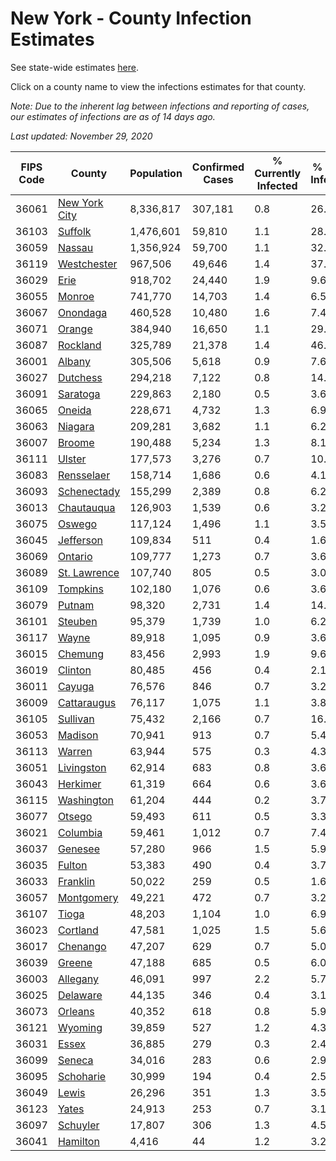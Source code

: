 # New York - County Infection Estimates

See state-wide estimates [here](/infections/us-ny).

Click on a county name to view the infections estimates for that county.

*Note: Due to the inherent lag between infections and reporting of cases, our estimates of infections are as of 14 days ago.*

*Last updated: November 29, 2020*

|   FIPS Code |                         County |   Population |   Confirmed Cases |   % Currently Infected |   % Total Infected |
|-------------|--------------------------------|--------------|-------------------|------------------------|--------------------|
|       36061 | [New York City](new-york-city) |    8,336,817 |           307,181 |                    0.8 |               26.0 |
|       36103 |             [Suffolk](suffolk) |    1,476,601 |            59,810 |                    1.1 |               28.9 |
|       36059 |               [Nassau](nassau) |    1,356,924 |            59,700 |                    1.1 |               32.8 |
|       36119 |     [Westchester](westchester) |      967,506 |            49,646 |                    1.4 |               37.8 |
|       36029 |                   [Erie](erie) |      918,702 |            24,440 |                    1.9 |                9.6 |
|       36055 |               [Monroe](monroe) |      741,770 |            14,703 |                    1.4 |                6.5 |
|       36067 |           [Onondaga](onondaga) |      460,528 |            10,480 |                    1.6 |                7.4 |
|       36071 |               [Orange](orange) |      384,940 |            16,650 |                    1.1 |               29.1 |
|       36087 |           [Rockland](rockland) |      325,789 |            21,378 |                    1.4 |               46.0 |
|       36001 |               [Albany](albany) |      305,506 |             5,618 |                    0.9 |                7.6 |
|       36027 |           [Dutchess](dutchess) |      294,218 |             7,122 |                    0.8 |               14.5 |
|       36091 |           [Saratoga](saratoga) |      229,863 |             2,180 |                    0.5 |                3.6 |
|       36065 |               [Oneida](oneida) |      228,671 |             4,732 |                    1.3 |                6.9 |
|       36063 |             [Niagara](niagara) |      209,281 |             3,682 |                    1.1 |                6.2 |
|       36007 |               [Broome](broome) |      190,488 |             5,234 |                    1.3 |                8.1 |
|       36111 |               [Ulster](ulster) |      177,573 |             3,276 |                    0.7 |               10.4 |
|       36083 |       [Rensselaer](rensselaer) |      158,714 |             1,686 |                    0.6 |                4.1 |
|       36093 |     [Schenectady](schenectady) |      155,299 |             2,389 |                    0.8 |                6.2 |
|       36013 |       [Chautauqua](chautauqua) |      126,903 |             1,539 |                    0.6 |                3.2 |
|       36075 |               [Oswego](oswego) |      117,124 |             1,496 |                    1.1 |                3.5 |
|       36045 |         [Jefferson](jefferson) |      109,834 |               511 |                    0.4 |                1.6 |
|       36069 |             [Ontario](ontario) |      109,777 |             1,273 |                    0.7 |                3.6 |
|       36089 |   [St. Lawrence](st.-lawrence) |      107,740 |               805 |                    0.5 |                3.0 |
|       36109 |           [Tompkins](tompkins) |      102,180 |             1,076 |                    0.6 |                3.6 |
|       36079 |               [Putnam](putnam) |       98,320 |             2,731 |                    1.4 |               14.7 |
|       36101 |             [Steuben](steuben) |       95,379 |             1,739 |                    1.0 |                6.2 |
|       36117 |                 [Wayne](wayne) |       89,918 |             1,095 |                    0.9 |                3.6 |
|       36015 |             [Chemung](chemung) |       83,456 |             2,993 |                    1.9 |                9.6 |
|       36019 |             [Clinton](clinton) |       80,485 |               456 |                    0.4 |                2.1 |
|       36011 |               [Cayuga](cayuga) |       76,576 |               846 |                    0.7 |                3.2 |
|       36009 |     [Cattaraugus](cattaraugus) |       76,117 |             1,075 |                    1.1 |                3.8 |
|       36105 |           [Sullivan](sullivan) |       75,432 |             2,166 |                    0.7 |               16.8 |
|       36053 |             [Madison](madison) |       70,941 |               913 |                    0.7 |                5.4 |
|       36113 |               [Warren](warren) |       63,944 |               575 |                    0.3 |                4.3 |
|       36051 |       [Livingston](livingston) |       62,914 |               683 |                    0.8 |                3.6 |
|       36043 |           [Herkimer](herkimer) |       61,319 |               664 |                    0.6 |                3.6 |
|       36115 |       [Washington](washington) |       61,204 |               444 |                    0.2 |                3.7 |
|       36077 |               [Otsego](otsego) |       59,493 |               611 |                    0.5 |                3.3 |
|       36021 |           [Columbia](columbia) |       59,461 |             1,012 |                    0.7 |                7.4 |
|       36037 |             [Genesee](genesee) |       57,280 |               966 |                    1.5 |                5.9 |
|       36035 |               [Fulton](fulton) |       53,383 |               490 |                    0.4 |                3.7 |
|       36033 |           [Franklin](franklin) |       50,022 |               259 |                    0.5 |                1.6 |
|       36057 |       [Montgomery](montgomery) |       49,221 |               472 |                    0.7 |                3.2 |
|       36107 |                 [Tioga](tioga) |       48,203 |             1,104 |                    1.0 |                6.9 |
|       36023 |           [Cortland](cortland) |       47,581 |             1,025 |                    1.5 |                5.6 |
|       36017 |           [Chenango](chenango) |       47,207 |               629 |                    0.7 |                5.0 |
|       36039 |               [Greene](greene) |       47,188 |               685 |                    0.5 |                6.0 |
|       36003 |           [Allegany](allegany) |       46,091 |               997 |                    2.2 |                5.7 |
|       36025 |           [Delaware](delaware) |       44,135 |               346 |                    0.4 |                3.1 |
|       36073 |             [Orleans](orleans) |       40,352 |               618 |                    0.8 |                5.9 |
|       36121 |             [Wyoming](wyoming) |       39,859 |               527 |                    1.2 |                4.3 |
|       36031 |                 [Essex](essex) |       36,885 |               279 |                    0.3 |                2.4 |
|       36099 |               [Seneca](seneca) |       34,016 |               283 |                    0.6 |                2.9 |
|       36095 |         [Schoharie](schoharie) |       30,999 |               194 |                    0.4 |                2.5 |
|       36049 |                 [Lewis](lewis) |       26,296 |               351 |                    1.3 |                3.5 |
|       36123 |                 [Yates](yates) |       24,913 |               253 |                    0.7 |                3.1 |
|       36097 |           [Schuyler](schuyler) |       17,807 |               306 |                    1.3 |                4.5 |
|       36041 |           [Hamilton](hamilton) |        4,416 |                44 |                    1.2 |                3.2 |